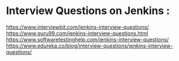 # Interview Questions on Jenkins :
https://www.interviewbit.com/jenkins-interview-questions/ <br/>
https://www.guru99.com/jenkins-interview-questions.html <br/>
https://www.softwaretestinghelp.com/jenkins-interview-questions/ <br/>
https://www.edureka.co/blog/interview-questions/jenkins-interview-questions/ <br/>
